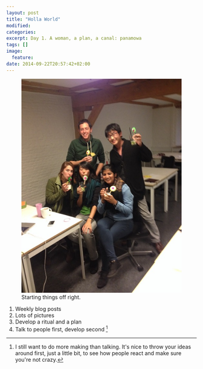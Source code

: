 ```yaml
---
layout: post
title: "Holla World"
modified:
categories:
excerpt: Day 1. A woman, a plan, a canal: panamowa
tags: []
image:
  feature:
date: 2014-09-22T20:57:42+02:00
---
```


<figure>
    <img src="/images/22-09-day1.jpg">
    <figcaption>Starting things off right.</figcaption>
</figure>

1. Weekly blog posts
2. Lots of pictures
3. Develop a ritual and a plan
4. Talk to people first, develop second [^1]

[^1]:I still want to do more making than talking. It's nice to throw your ideas around first, just a little bit, to see how people react and make sure you're not crazy. 